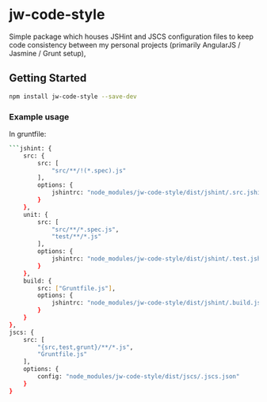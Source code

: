 # jw-code-style

Simple package which houses JSHint and JSCS configuration files to keep code consistency between my personal projects (primarily AngularJS /  Jasmine / Grunt setup),

## Getting Started

```bash
npm install jw-code-style --save-dev
```

### Example usage

In gruntfile:

```bash
```jshint: {
    src: {
        src: [
            "src/**/!(*.spec).js"
        ],
        options: {
            jshintrc: "node_modules/jw-code-style/dist/jshint/.src.jshintrc"
        }
    },
    unit: {
        src: [
            "src/**/*.spec.js",
            "test/**/*.js"
        ],
        options: {
            jshintrc: "node_modules/jw-code-style/dist/jshint/.test.jshintrc"
        }
    },
    build: {
        src: ["Gruntfile.js"],
        options: {
            jshintrc: "node_modules/jw-code-style/dist/jshint/.build.jshintrc"
        }
    }
},
jscs: {
    src: [
        "{src,test,grunt}/**/*.js",
        "Gruntfile.js"
    ],
    options: {
        config: "node_modules/jw-code-style/dist/jscs/.jscs.json"
    }
}
```



